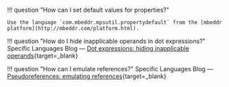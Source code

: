 !!! question "How can I set default values for properties?"

    Use the language `com.mbeddr.mpsutil.propertydefault` from the [mbeddr platform](http://mbeddr.com/platform.html).

!!! question "How do I hide inapplicable operands in dot expressions?"
    Specific Languages Blog &mdash; [Dot expressions: hiding inapplicable operands](https://specificlanguages.com/posts/dot-expressions-hiding-inapplicable-operands/){target=_blank}

!!! question "How can I emulate references?"
    Specific Languages Blog &mdash; [Pseudoreferences: emulating references](https://specificlanguages.com/posts/2022-02/02-pseudoreferences/){target=_blank}